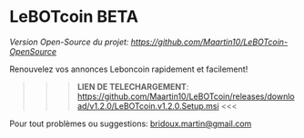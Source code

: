 # LeBOTcoin BETA

*Version Open-Source du projet: https://github.com/Maartin10/LeBOTcoin-OpenSource*

Renouvelez vos annonces Leboncoin rapidement et facilement!


>>> **LIEN DE TELECHARGEMENT**: https://github.com/Maartin10/LeBOTcoin/releases/download/v1.2.0/LeBOTcoin.v1.2.0.Setup.msi <<<


Pour tout problèmes ou suggestions: bridoux.martin@gmail.com
